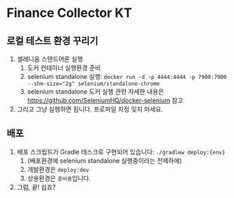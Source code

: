 # Finance Collector KT

## 로컬 테스트 환경 꾸리기
1. 셀레니움 스탠드어론 실행
    1. 도커 컨테이너 실행환경 준비
    1. selenium standalone 실행: `docker run -d -p 4444:4444 -p 7900:7900 --shm-size="2g" selenium/standalone-chrome`
    1. selenium standalone 도커 실행 관련 자세한 내용은 https://github.com/SeleniumHQ/docker-selenium 참고
1. 그리고 그냥 실행하면 됩니다. 프로파일 지정 잊지 마세요.

## 배포
1. 배포 스크립트가 Gradle 태스크로 구현되어 있습니다: `./gradlew deploy:{env}`
    1. (배포환경에 selenium standalone 실행중이라는 전제하에)
    1. 개발환경은 `deploy:dev`
    1. 상용환경은 `준비중`입니다.
1. 그럼, 끝! 쉽죠?